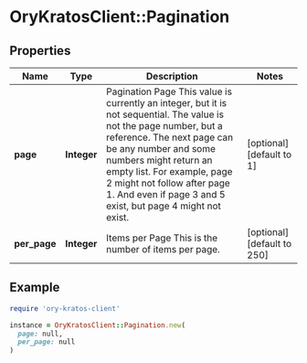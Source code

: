 # OryKratosClient::Pagination

## Properties

| Name | Type | Description | Notes |
| ---- | ---- | ----------- | ----- |
| **page** | **Integer** | Pagination Page  This value is currently an integer, but it is not sequential. The value is not the page number, but a reference. The next page can be any number and some numbers might return an empty list.  For example, page 2 might not follow after page 1. And even if page 3 and 5 exist, but page 4 might not exist. | [optional][default to 1] |
| **per_page** | **Integer** | Items per Page  This is the number of items per page. | [optional][default to 250] |

## Example

```ruby
require 'ory-kratos-client'

instance = OryKratosClient::Pagination.new(
  page: null,
  per_page: null
)
```


